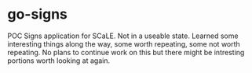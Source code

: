 # go-signs

POC Signs application for SCaLE. Not in a useable state. Learned some interesting things along the way, some worth repeating, some not worth repeating. No plans to continue work on this but there might be intresting portions worth looking at again.
